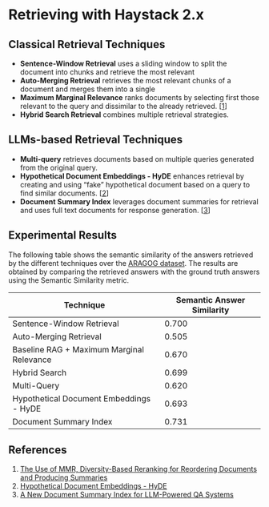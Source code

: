 # Retrieving with Haystack 2.x

## Classical Retrieval Techniques

- __Sentence-Window Retrieval__ uses a sliding window to split the document into chunks and retrieve the most relevant
- __Auto-Merging Retrieval__ retrieves the most relevant chunks of a document and merges them into a single
- __Maximum Marginal Relevance__ ranks documents by selecting first those relevant to the query and dissimilar to the already retrieved. [[1](#1)]
- __Hybrid Search Retrieval__ combines multiple retrieval strategies.

## LLMs-based Retrieval Techniques

- __Multi-query__ retrieves documents based on multiple queries generated from the original query.
- __Hypothetical Document Embeddings - HyDE__ enhances retrieval by creating and using “fake” hypothetical document based on a query to find similar documents. [[2](#2)] 
- __Document Summary Index__ leverages document summaries for retrieval and uses full text documents for response generation. [[3](#3)]

## Experimental Results

The following table shows the semantic similarity of the answers retrieved by the different techniques over the [ARAGOG 
dataset](https://github.com/predlico/ARAGOG). The results are obtained by comparing the retrieved answers with the ground truth answers using the Semantic
Similarity metric.

| Technique                                 | Semantic Answer Similarity |
|-------------------------------------------|----------------------------|
| Sentence-Window Retrieval                 | 0.700                      |
| Auto-Merging Retrieval                    | 0.505                      |
| Baseline RAG + Maximum Marginal Relevance | 0.670                      |
| Hybrid Search                             | 0.699                      |
| Multi-Query                               | 0.620                      |
| Hypothetical Document Embeddings - HyDE   | 0.693                      |
| Document Summary Index                    | 0.731                      |

## References

1. <a name="1"></a>[The Use of MMR, Diversity-Based Reranking for Reordering Documents and Producing Summaries](https://www.cs.cmu.edu/~jgc/publication/The_Use_MMR_Diversity_Based_LTMIR_1998.pdf)
2. <a name="2"></a>[Hypothetical Document Embeddings - HyDE](https://aclanthology.org/2023.acl-long.99/)
3. <a name="3"></a>[A New Document Summary Index for LLM-Powered QA Systems](https://www.llamaindex.ai/blog/a-new-document-summary-index-for-llm-powered-qa-systems-9a32ece2f9ec)
